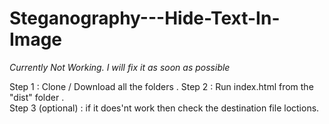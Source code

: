# Steganography---Hide-Text-In-Image

*Currently Not Working.*
*I will fix it as soon as possible*

Step 1 : Clone / Download all the folders .
Step 2 : Run index.html from the "dist" folder .  
Step 3 (optional) : if it does'nt work then check the destination file loctions.
